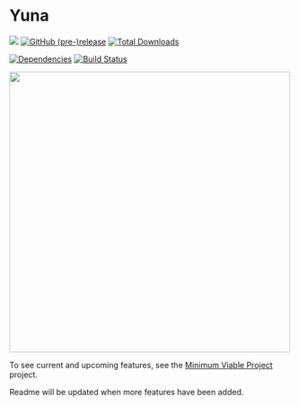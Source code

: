 # Yuna

![](https://img.shields.io/badge/platforms-win%20%7C%20linux%20%7C%20mac-lightgrey.svg)
[![GitHub (pre-)release](https://img.shields.io/github/release-pre/beeequeue/yuna.svg)](https://github.com/BeeeQueue/yuna/releases)
[![Total Downloads](https://img.shields.io/github/downloads/beeequeue/yuna/total.svg)](https://github.com/BeeeQueue/yuna/releases)


[![Dependencies](https://img.shields.io/david/beeequeue/yuna.svg)](https://david-dm.org/beeequeue/yuna)
[![Build Status](https://travis-ci.org/BeeeQueue/yuna.svg?branch=master)](https://travis-ci.org/BeeeQueue/yuna)

[<img src="https://giant.gfycat.com/UntriedKindEnglishpointer.gif" width="500" />](https://giant.gfycat.com/UntriedKindEnglishpointer.webm)

To see current and upcoming features, see the [Minimum Viable Project](https://github.com/BeeeQueue/yuna/projects/1) project.

Readme will be updated when more features have been added.

